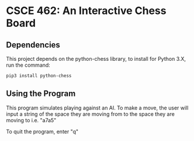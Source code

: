 # CSCE 462: An Interactive Chess Board

## Dependencies

This project depends on the python-chess library, to install for Python 3.X, run the command:

`pip3 install python-chess`

## Using the Program

This program simulates playing against an AI. To make a move, the user will input a string of the space they are moving from to the space they are moving to i.e. "a7a5"

To quit the program, enter "q"
